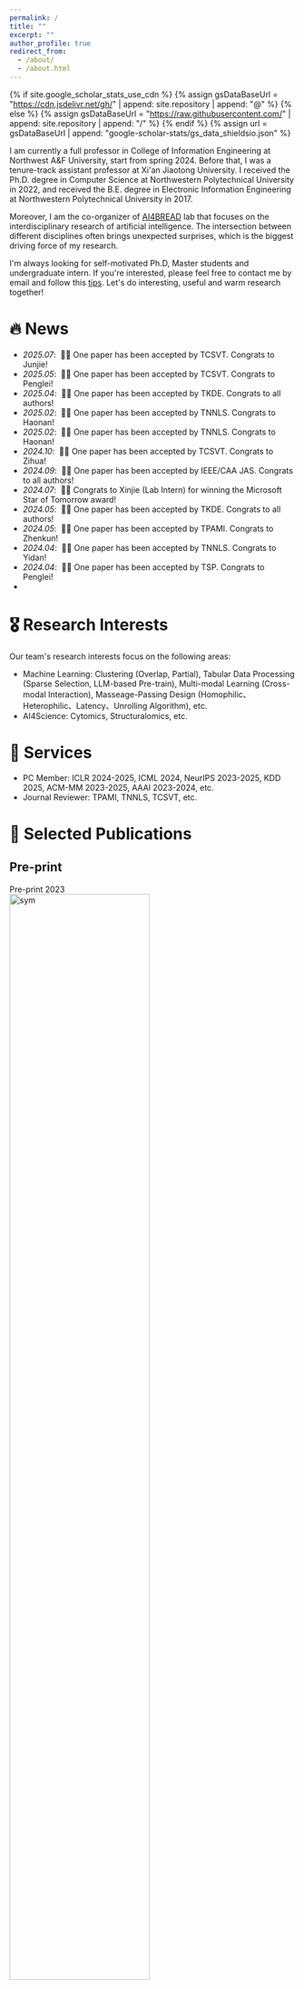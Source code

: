 ```yaml
---
permalink: /
title: ""
excerpt: ""
author_profile: true
redirect_from: 
  - /about/
  - /about.html
---
```


{% if site.google_scholar_stats_use_cdn %}
{% assign gsDataBaseUrl = "https://cdn.jsdelivr.net/gh/" | append: site.repository | append: "@" %}
{% else %}
{% assign gsDataBaseUrl = "https://raw.githubusercontent.com/" | append: site.repository | append: "/" %}
{% endif %}
{% assign url = gsDataBaseUrl | append: "google-scholar-stats/gs_data_shieldsio.json" %}

<span class='anchor' id='about-me'></span>

I am currently a full professor in College of Information Engineering at Northwest A&F University, start from spring 2024. Before that, I was a tenure-track assistant professor at Xi'an Jiaotong University. I received the Ph.D. degree in Computer Science at Northwestern Polytechnical University in 2022, and received the B.E. degree in Electronic Information Engineering at Northwestern Polytechnical University in 2017.

Moreover, I am the co-organizer of [AI4BREAD](http://www.ai4bread.com/)  lab that focuses on the interdisciplinary research of artificial intelligence. The intersection between different disciplines often brings unexpected surprises, which is the biggest driving force of my research. 

I'm always looking for self-motivated Ph.D, Master students and undergraduate intern. If you're interested, please feel free to contact me by email and follow this [tips](https://github.com/danyangwucs/Homepage_Attachment/blob/main/Application_Requirements.md). Let's do interesting, useful and warm research together!

# 🔥 News
- *2025.07*: &nbsp;🎉🎉 One paper has been accepted by TCSVT. Congrats to Junjie!
- *2025.05*: &nbsp;🎉🎉 One paper has been accepted by TCSVT. Congrats to Penglei!
- *2025.04*: &nbsp;🎉🎉 One paper has been accepted by TKDE. Congrats to all authors!
- *2025.02*: &nbsp;🎉🎉 One paper has been accepted by TNNLS. Congrats to Haonan!
- *2025.02*: &nbsp;🎉🎉 One paper has been accepted by TNNLS. Congrats to Haonan!
- *2024.10*: &nbsp;🎉🎉 One paper has been accepted by TCSVT. Congrats to Zihua!
- *2024.09*: &nbsp;🎉🎉 One paper has been accepted by IEEE/CAA JAS. Congrats to all authors!
- *2024.07*: &nbsp;🎉🎉 Congrats to Xinjie (Lab Intern) for winning the Microsoft Star of Tomorrow award!
- *2024.05*: &nbsp;🎉🎉 One paper has been accepted by TKDE. Congrats to all authors!
- *2024.05*: &nbsp;🎉🎉 One paper has been accepted by TPAMI. Congrats to Zhenkun!
- *2024.04*: &nbsp;🎉🎉 One paper has been accepted by TNNLS. Congrats to Yidan!
- *2024.04*: &nbsp;🎉🎉 One paper has been accepted by TSP. Congrats to Penglei!
- 
# 🎖 Research Interests 
Our team's research interests focus on the following areas:

- Machine Learning: Clustering (Overlap, Partial), Tabular Data Processing (Sparse Selection, LLM-based Pre-train), Multi-modal Learning (Cross-modal Interaction), Masseage-Passing Design (Homophilic、Heterophilic、Latency、Unrolling Algorithm), etc.
- AI4Science: Cytomics, Structuralomics, etc.
  
# 📖 Services
- PC Member: ICLR 2024-2025, ICML 2024, NeurIPS 2023-2025, KDD 2025, ACM-MM 2023-2025, AAAI 2023-2024, etc.
- Journal Reviewer: TPAMI, TNNLS, TCSVT, etc.

# 📝 Selected Publications 

## Pre-print 
<div class='paper-box'><div class='paper-box-image'><div><div class="badge">Pre-print 2023 </div><img src='images/Pre_N2PL.png' alt="sym" width="70%"></div></div>
<div class='paper-box-text' markdown="1">

NP$^2$L: Negative Pseudo Partial Labels Extraction for Graph Neural Networks

Xinjie Shen, **Danyang Wu^**, Feiping Nie, Rong Wang, Xuelong Li

[\[Paper\]](https://arxiv.org/abs/2310.01098) 
</div>
</div>


## Journal
<div class='paper-box'><div class='paper-box-image'><div><div class="badge">TPAMI 2024 </div><img src='images/TPAMI_EBMGC.png' alt="sym" width="70%"></div></div>
<div class='paper-box-text' markdown="1">

EBMGC-GNF: Efficient Balanced Multi-view Graph Clustering via Good Neighbor Fusion

**Danyang Wu**$^1$, Zhenkun Yang$^1$, Jitao Lu, Jin Xu, Xiangmin Xu, Feiping Nie

IEEE Transactions on Pattern Analysis and Machine Intelligence, 2024

[\[Paper\]](https://openreview.net/forum?id=z3ZlnaOM0d) [\[Code\]](https://github.com/MoetaYuko/HPNC)

</div>
</div>

<div class='paper-box'><div class='paper-box-image'><div><div class="badge">TNNLS 2024 </div><img src='images/TNNLS_CAGM.png' alt="sym" width="70%"></div></div>
<div class='paper-box-text' markdown="1">

Cross-view Approximation on Grassmann Manifold for Multi-view Clustering

Yidan Ma, Xinjie Shen, **Danyang Wu^**, Jianfu Cao, Feiping Nie

IEEE Transactions on Neural Networks and Learning Systems, 2024

[\[Paper\]](https://openreview.net/forum?id=z3ZlnaOM0d) [\[Code\]](https://github.com/MoetaYuko/HPNC)

</div>
</div>

<div class='paper-box'><div class='paper-box-image'><div><div class="badge">TSP 2024 </div><img src='images/TSP_ALML.png' alt="sym" width="70%"></div></div>
<div class='paper-box-text' markdown="1">

Adaptive Local Modularity Learning for Efficient Multilayer Graph Clustering

**Danyang Wu**, Penglei Wang, Junjie Liang, Jitao Lu, Jin Xu, Rong Wang, Feiping Nie

IEEE Transactions on Signal Processing, 2024  

[\[Paper\]](https://openreview.net/forum?id=z3ZlnaOM0d) [\[Code\]](https://github.com/MoetaYuko/HPNC)

</div>
</div>

<div class='paper-box'><div class='paper-box-image'><div><div class="badge">TMLR 2024 </div><img src='images/TMLR_HPNC.png' alt="sym" width="70%"></div></div>
<div class='paper-box-text' markdown="1">

Hyperspherical Prototype Node Clustering

Jitao Lu, **Danyang Wu**, Feiping Nie, Rong Wang, Xuelong Li

Transactions on Machine Learning Research, 2024  

[\[Paper\]](https://openreview.net/forum?id=z3ZlnaOM0d) [\[Code\]](https://github.com/MoetaYuko/HPNC)

</div>
</div>

<div class='paper-box'><div class='paper-box-image'><div><div class="badge">TNNLS 2023 </div><img src='images/TNNLS_M2SGL.png' alt="sym" width="70%"></div></div>
<div class='paper-box-text' markdown="1">

Multi-View and Multi-Order Structured Graph Learning

Rong Wang, Penglei Wang, **Danyang Wu^**, Zhensheng Sun^, Feiping Nie, Xuelong Li

IEEE Transactions on Neural Networks and Learning Systems, 2023

[\[Paper\]](https://ieeexplore.ieee.org/abstract/document/10154258/) [\[Code\]](https://danyangwucs.github.io/)

</div>
</div>


<div class='paper-box'><div class='paper-box-image'><div><div class="badge">TKDE 2023 </div><img src='images/TKDE_SGL.png' alt="sym" width="70%"></div></div>
<div class='paper-box-text' markdown="1">

Effective Clustering via Structured Graph Learning

**Danyang Wu**, Feiping Nie, Jitao Lu, Rong Wang, Xuelong Li

IEEE Transactions on Knowledge and Data Engineering, 2023

[\[Paper\]](https://ieeexplore.ieee.org/abstract/document/9950731) [\[Code\]](https://danyangwucs.github.io/)

</div>
</div>

<div class='paper-box'><div class='paper-box-image'><div><div class="badge">TNNLS 2022 </div><img src='images/TNNLS_BPSA.png' alt="sym" width="70%"></div></div>
<div class='paper-box-text' markdown="1">

Bidirectional Probabilistic Subspaces Approximation for Multiview Clustering

**Danyang Wu**, Xia Dong, Jianfu Cao, Rong Wang, Feiping Nie, Xuelong Li

IEEE Transactions on Neural Networks and Learning Systems, 2022

[\[Paper\]](https://ieeexplore.ieee.org/abstract/document/10154258/) [\[Code\]](https://github.com/danyangzz/TNNLS2022-BPSA)

</div>
</div>


<div class='paper-box'><div class='paper-box-image'><div><div class="badge">TNNLS 2022 </div><img src='images/TNNLS_PFCEL.png' alt="sym" width="70%"></div></div>
<div class='paper-box-text' markdown="1">

Parameter-free Consensus Embedding Learning for Multiview Graph-based Clustering

**Danyang Wu**, Feiping Nie, Xia Dong, Rong Wang, Xuelong Li

IEEE Transactions on Neural Networks and Learning Systems, 2022

[\[Paper\]](https://ieeexplore.ieee.org/abstract/document/9950731) [\[Code\]](https://danyangwucs.github.io/)

</div>
</div>

<div class='paper-box'><div class='paper-box-image'><div><div class="badge">TAI 2022 </div><img src='images/TAI-Expcut.png' alt="sym" width="70%"></div></div>
<div class='paper-box-text' markdown="1">

Balanced Graph Cut With Exponential Inter-Cluster Compactness

**Danyang Wu**, Feiping Nie, Jitao Lu, Rong Wang, Xuelong Li

IEEE Transactions on Artificial Intelligence, 2022

[\[Paper\]](https://ieeexplore.ieee.org/abstract/document/9950731) [\[Code\]](https://github.com/danyangzz/TAI2021-Exp-Cut)

</div>
</div>


<div class='paper-box'><div class='paper-box-image'><div><div class="badge">TPAMI 2022 </div><img src='images/TPAMI_RW.png' alt="sym" width="70%"></div></div>
<div class='paper-box-text' markdown="1">

Truncated Robust Principle Component Analysis with a General Optimization Framework

Feiping Nie, **Danyang Wu**, Rong Wang, Xuelong Li

IEEE Transactions on Pattern Analysis and Machine Intelligence, 2022

[\[Paper\]](https://ieeexplore.ieee.org/abstract/document/9950731) [\[Code\]](https://github.com/danyangzz/TPAMI2020-TRPCA)

</div>
</div>


## Conference

<div class='paper-box'><div class='paper-box-image'><div><div class="badge">WWW 2024 </div><img src='images/WWW_SMGCN.png' alt="sym" width="70%"></div></div>
<div class='paper-box-text' markdown="1">

Simple Multigraph Convolution Networks

**Danyang Wu**, Xinjie Shen, Jitao Lu, Jin Xu, Feiping Nie

WWW, 2024

[\[Paper\]](https://dl.acm.org/doi/abs/10.1145/3581783.3612190) [\[Code\]](https://danyangwucs.github.io/)

</div>
</div>

<div class='paper-box'><div class='paper-box-image'><div><div class="badge">ACM MM 2023 </div><img src='images/ACMMM-GLSEF.png' alt="sym" width="70%"></div></div>
<div class='paper-box-text' markdown="1">

Multi-view Graph Clustering via Efficient Global-Local Spectral Embedding Fusion

Penglei Wang$^1$, **Danyang Wu**$^1$, Rong Wang, Feiping Nie

ACM MM, 2023

[\[Paper\]](https://dl.acm.org/doi/abs/10.1145/3581783.3612190) [\[Code\]](https://danyangwucs.github.io/)

</div>
</div>

<div class='paper-box'><div class='paper-box-image'><div><div class="badge">IJCAI 2022 </div><img src='images/IJCAI_EMGC2F.png' alt="sym" width="70%"></div></div>
<div class='paper-box-text' markdown="1">

EMGC$^2$F: Efficient Multi-view Graph Clustering with Comprehensive Fusion

**Danyang Wu**$^1$, Jitao Lu$^1$, Feiping Nie, Rong Wang, Yuan Yuan

IJCAI, 2022

[\[Paper\]](https://www.ijcai.org/proceedings/2022/0495.pdf) [\[Code\]](https://github.com/danyangzz/IJCAI2022-EMGC2F)

</div>
</div>

<div class='paper-box'><div class='paper-box-image'><div><div class="badge">IJCAI 2021 </div><img src='images/IJCAI_GSPL.png' alt="sym" width="70%"></div></div>
<div class='paper-box-text' markdown="1">

GSPL: A Succinct Kernel Model for Group-Sparse Projections Learning of Multiview Data.

**Danyang Wu**, Jin Xu, Xia Dong, Meng Liao, Rong Wang, Feiping Nie, Xuelong Li

IJCAI, 2021

[\[Paper\]](https://www.ijcai.org/proceedings/2022/0495.pdf) [\[Code\]](https://github.com/danyangzz/IJCAI2021-GSPL)

</div>
</div>

# 📖 Gallery

<div class='paper-box'><div class='paper-box-image'><div><div class="badge">TuanTuan </div><img src='images/TT3.jpg' alt="sym" width="70%"></div></div>
<div class='paper-box-text' markdown="1">

She is ZhuangZhuang (壮壮).

She is a member who has 'contributed' greatly to my research. But due to some restrictions, she cannot appear in my author list.

I would like to express my gratitude to her here.


</div>
</div>

<div class='paper-box'><div class='paper-box-image'><div><div class="badge">TuanTuan </div><img src='images/TT1.jpg' alt="sym" width="70%"></div></div>
<div class='paper-box-text' markdown="1">

Sometimes she feels like she's a serious alien.

</div>
</div>
 

<div class='paper-box'><div class='paper-box-image'><div><div class="badge">TuanTuan </div><img src='images/TT2.jpg' alt="sym" width="70%"></div></div>
<div class='paper-box-text' markdown="1">

Sometimes a laid-back alien.

</div>
</div>
